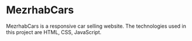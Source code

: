 # MezrhabCars
MezrhabCars is a responsive car selling website. The technologies used in this project are HTML, CSS, JavaScript.
